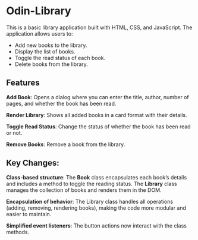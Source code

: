 # Odin-Library

This is a basic library application built with HTML, CSS, and JavaScript. The application allows users to:

- Add new books to the library.
- Display the list of books.
- Toggle the read status of each book.
- Delete books from the library.

## Features

**Add Book**: Opens a dialog where you can enter the title, author, number of pages, and whether the book has been read.

**Render Library**: Shows all added books in a card format with their details.

**Toggle Read Status**: Change the status of whether the book has been read or not.

**Remove Books**: Remove a book from the library.

## Key Changes:

**Class-based structure**: The **Book** class encapsulates each book’s details and includes a method to toggle the reading status. The **Library** class manages the collection of books and renders them in the DOM.

**Encapsulation of behavior**: The Library class handles all operations (adding, removing, rendering books), making the code more modular and easier to maintain.

**Simplified event listeners**: The button actions now interact with the class methods.
